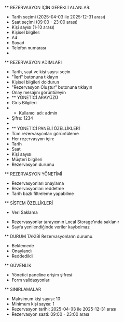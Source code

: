 
** REZERVASYON İÇİN GEREKLİ ALANLAR:
- Tarih seçimi (2025-04-03 ile 2025-12-31 arası)
- Saat seçimi (09:00 - 23:00 arası)
- Kişi sayısı (1-10 arası)
- Kişisel bilgiler:
- Ad
- Soyad
- Telefon numarası
- 
** REZERVASYON ADIMLARI
- Tarih, saat ve kişi sayısı seçin
- "İleri" butonuna tıklayın
- Kişisel bilgileri doldurun
- "Rezervasyon Oluştur" butonuna tıklayın
- Onay mesajını görüntüleyin
- 
  ** YÖNETİCİ ARAYÜZÜ
- Giriş Bilgileri
- - Kullanıcı adı: admin
- Şifre: 1234
- 
- ** YÖNETİCİ PANELİ ÖZELLİKLERİ
- Tüm rezervasyonları görüntüleme
- Her rezervasyon için:
- Tarih
- Saat
- Kişi sayısı
- Müşteri bilgileri
- Rezervasyon durumu

** REZERVASYON YÖNETİMİ
- Rezervasyonları onaylama
- Rezervasyonları reddetme
- Tarih bazlı filtreleme yapabilme


** SİSTEM ÖZELLİKLERİ
* Veri Saklama
- Rezervasyonlar tarayıcının Local Storage'ında saklanır
- Sayfa yenilendiğinde veriler kaybolmaz

** DURUM TAKİBİ
Rezervasyonların durumu:

- Beklemede
- Onaylandı
- Reddedildi

** GÜVENLİK
- Yönetici paneline erişim şifresi
- Form validasyonları


** SINIRLAMALAR

- Maksimum kişi sayısı: 10
- Minimum kişi sayısı: 1
- Rezervasyon tarihi: 2025-04-03 ile 2025-12-31 arası
- Rezervasyon saati: 09:00 - 23:00 arası
